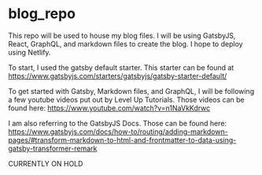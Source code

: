 # blog_repo
This repo will be used to house my blog files. I will be using GatsbyJS, React, GraphQL, and markdown files to create the blog. I hope to deploy using Netlify.

To start, I used the gatsby default starter. This starter can be found at https://www.gatsbyjs.com/starters/gatsbyjs/gatsby-starter-default/

To get started with Gatsby, Markdown files, and GraphQL, I will be following a few youtube videos put out by Level Up Tutorials. Those videos can be found here: https://www.youtube.com/watch?v=n1NaVkKdrwc

I am also referring to the GatsbyJS Docs. Those can be found here: https://www.gatsbyjs.com/docs/how-to/routing/adding-markdown-pages/#transform-markdown-to-html-and-frontmatter-to-data-using-gatsby-transformer-remark

CURRENTLY ON HOLD
